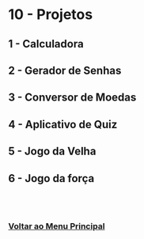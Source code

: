 # 10 - Projetos

## 1 - Calculadora

## 2 - Gerador de Senhas

## 3 - Conversor de Moedas

## 4 - Aplicativo de Quiz

## 5 - Jogo da Velha

## 6 - Jogo da força

<br><br>

### [Voltar ao Menu Principal](README-PTBR.md)